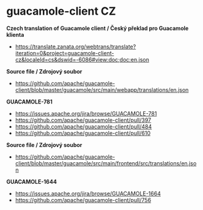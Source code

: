 # guacamole-client CZ
**Czech translation of Guacamole client / Český překlad pro Guacamole klienta**

* https://translate.zanata.org/webtrans/translate?iteration=0&project=guacamole-client-cz&localeId=cs&dswid=-6086#view:doc;doc:en.json

**Source file / Zdrojový soubor**

* https://github.com/apache/guacamole-client/blob/master/guacamole/src/main/webapp/translations/en.json

**GUACAMOLE-781**

* https://issues.apache.org/jira/browse/GUACAMOLE-781
* https://github.com/apache/guacamole-client/pull/397
* https://github.com/apache/guacamole-client/pull/484
* https://github.com/apache/guacamole-client/pull/610

**Source file / Zdrojový soubor**

* https://github.com/apache/guacamole-client/blob/master/guacamole/src/main/frontend/src/translations/en.json

**GUACAMOLE-1644**

* https://issues.apache.org/jira/browse/GUACAMOLE-1664
* https://github.com/apache/guacamole-client/pull/756
